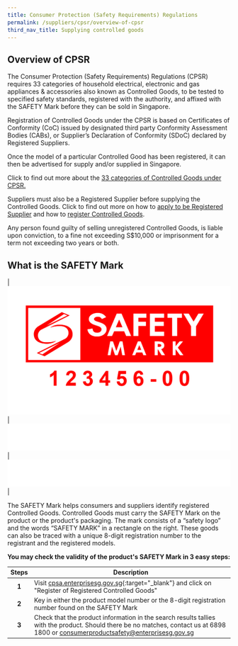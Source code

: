 ```yaml
---
title: Consumer Protection (Safety Requirements) Regulations
permalink: /suppliers/cpsr/overview-of-cpsr
third_nav_title: Supplying controlled goods
---
```

## Overview of CPSR
The Consumer Protection (Safety Requirements) Regulations (CPSR) requires 33 categories of household electrical, electronic and gas appliances & accessories also known as Controlled Goods, to be tested to specified safety standards, registered with the authority, and affixed with the SAFETY Mark before they can be sold in Singapore.

Registration of Controlled Goods under the CPSR is based on Certificates of Conformity (CoC) issued by designated third party Conformity Assessment Bodies (CABs), or Supplier’s Declaration of Conformity (SDoC) declared by Registered Suppliers.

Once the model of a particular Controlled Good has been registered, it can then be advertised for supply and/or supplied in Singapore.

Click to find out more about the [33 categories of Controlled Goods under CPSR.](/suppliers/cpsr/list-of-controlled-goods)

Suppliers must also be a Registered Supplier before supplying the Controlled Goods. Click to find out more on how to [apply to be Registered Supplier](/suppliers/cpsr/apply-to-be-a-registered-supplier) and how to [register Controlled Goods](/suppliers/cpsr/register-your-controlled-goods).

Any person found guilty of selling unregistered Controlled Goods, is liable upon conviction, to a fine not exceeding S$10,000 or imprisonment for a term not exceeding two years or both.

## What is the SAFETY Mark

|![safety mark](/images/about-us/safety-mark.jpg)|![blank](/images/consumers/blank.png)|![blank](/images/consumers/blank.png)|

The SAFETY Mark helps consumers and suppliers identify registered Controlled Goods. Controlled Goods must carry the SAFETY Mark on the product or the product's packaging. The mark consists of a “safety logo” and the words “SAFETY MARK” in a rectangle on the right. These goods can also be traced with a unique 8-digit registration number to the registrant and the registered models. 

**You may check the validity of the product's SAFETY Mark in 3 easy steps:**

|Steps|Description|
|:---:|----|
| **1**| Visit [cpsa.enterprisesg.gov.sg][1]{:target="_blank"} and click on "Register of Registered Controlled Goods"                                  
| **2**| Key in either the product model number or the 8-digit registration number found on the SAFETY Mark                                                    
| **3**| Check that the product information in the search results tallies with the product. Should there be no matches, contact us at 6898 1800 or <consumerproductsafety@enterprisesg.gov.sg>

[1]:https://cpsa.enterprisesg.gov.sg
